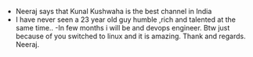 - Neeraj says that Kunal Kushwaha is the best channel in India
- I have never seen a 23 year old guy humble ,rich and talented at the same time..
-In few months i will be and devops engineer. Btw just because of you switched to linux and it  is amazing.
Thank and regards.
Neeraj.
